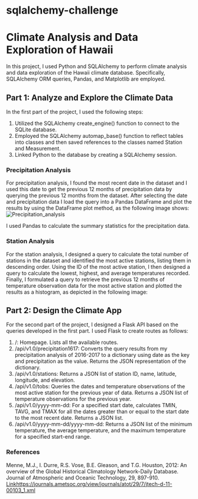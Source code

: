# sqlalchemy-challenge

#  Climate Analysis and Data Exploration of Hawaii 

In this project, I used Python and SQLAlchemy to perform climate analysis and data exploration of the Hawaii climate database. Specifically, SQLAlchemy ORM queries, Pandas, and Matplotlib are employed.

##  Part 1: Analyze and Explore the Climate Data 

In the first part of the project, I used the following steps:

1.	Utilized the SQLAlchemy create_engine() function to connect to the SQLite database.
2.	Employed the SQLAlchemy automap_base() function to reflect tables into classes and then saved references to the classes named Station and Measurement.
3.	Linked Python to the database by creating a SQLAlchemy session.


###  Precipitation Analysis 

For precipitation analysis, I found the most recent date in the dataset and I used this date to get the previous 12 months of precipitation data by querying the previous 12 months from the dataset. After selecting the date and precipitation data I load the query into a Pandas DataFrame and plot the results by using the DataFrame plot method, as the following image shows:
![Precipitation_analysis](https://github.com/MarcoN16/sqlalchemy-challenge/assets/150491559/968e485f-e4ca-4762-ab4a-b34476317921)

I used Pandas to calculate the summary statistics for the precipitation data. 

###  Station Analysis 

For the station analysis, I designed a query to calculate the total number of stations in the dataset and identified the most active stations, listing them in descending order. Using the ID of the most active station, I then designed a query to calculate the lowest, highest, and average temperatures recorded. Finally, I formulated a query to retrieve the previous 12 months of temperature observation data for the most active station and plotted the results as a histogram, as depicted in the following image:


## Part 2: Design the Climate App

For the second part of the project, I designed a Flask API based on the queries developed in the first part. I used Flask to create routes as follows:

1. /: Homepage. Lists all the available routes.
2. /api/v1.0/precipitation1617: Converts the query results from my precipitation analysis of 2016-2017 to a dictionary using date as the key and precipitation as the value.     Returns the JSON representation of the dictionary.
3. /api/v1.0/stations: Returns a JSON list of station ID, name, latitude, longitude, and elevation.
4. /api/v1.0/tobs: Queries the dates and temperature observations of the most active station for the previous year of data. Returns a JSON list of temperature observations     for the previous year.
5. /api/v1.0/yyyy-mm-dd: For a specified start date, calculates TMIN, TAVG, and TMAX for all the dates greater than or equal to the start date to the most recent date.         Returns a JSON list.
6. /api/v1.0/yyyy-mm-dd/yyyy-mm-dd: Returns a JSON list of the minimum temperature, the average temperature, and the maximum temperature for a specified start-end range.


### References
Menne, M.J., I. Durre, R.S. Vose, B.E. Gleason, and T.G. Houston, 2012: An overview of the Global Historical Climatology Network-Daily Database. Journal of Atmospheric and Oceanic Technology, 29, 897-910. [Link](https://journals.ametsoc.org/view/journals/atot/29/7/jtech-d-11-00103_1.xml)https://journals.ametsoc.org/view/journals/atot/29/7/jtech-d-11-00103_1.xml
